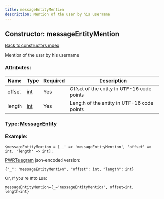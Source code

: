 ```yaml
---
title: messageEntityMention
description: Mention of the user by his username
---
```

## Constructor: messageEntityMention  
[Back to constructors index](index.md)



Mention of the user by his username

### Attributes:

| Name     |    Type       | Required | Description |
|----------|---------------|----------|-------------|
|offset|[int](../types/int.md) | Yes|Offset of the entity in UTF-16 code points|
|length|[int](../types/int.md) | Yes|Length of the entity in UTF-16 code points|



### Type: [MessageEntity](../types/MessageEntity.md)


### Example:

```
$messageEntityMention = ['_' => 'messageEntityMention', 'offset' => int, 'length' => int];
```  

[PWRTelegram](https://pwrtelegram.xyz) json-encoded version:

```
{"_": "messageEntityMention", "offset": int, "length": int}
```


Or, if you're into Lua:  


```
messageEntityMention={_='messageEntityMention', offset=int, length=int}

```


